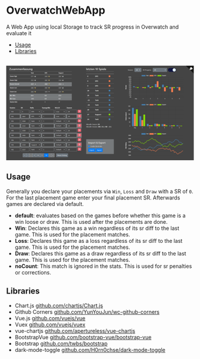 # OverwatchWebApp
A Web App using local Storage to track SR progress in Overwatch and evaluate it

 * [Usage](#usage)
 * [Libraries](#libraries)

<br>

<img src="./screenshots/image.png" title="Screenshot" />

## Usage

Generally you declare your placements via `Win`, `Loss` and `Draw` with a SR of `0`. For the last placement game enter your final placement SR. Afterwards games are declared via default.
 * __default__: evaluates based on the games before whether this game is a win loose or draw. This is used after the placements are done.
 * __Win__: Declares this game as a win regardless of its sr diff to the last game. This is used for the placement matches.
 * __Loss__: Declares this game as a loss regardless of its sr diff to the last game. This is used for the placement matches.
 * __Draw__: Declares this game as a draw regardless of its sr diff to the last game. This is used for the placement matches.
 * __noCount__: This match is ignored in the stats. This is used for sr penalties or corrections.

## Libraries
 * Chart.js [github.com/chartjs/Chart.js](https://github.com/chartjs/Chart.js)
 * Github Corners [github.com/YunYouJun/wc-github-corners](https://github.com/YunYouJun/wc-github-corners)
 * Vue.js [github.com/vuejs/vue](https://github.com/vuejs/vue)
 * Vuex [github.com/vuejs/vuex](https://github.com/vuejs/vuex)
 * vue-chartjs [github.com/apertureless/vue-chartjs](https://github.com/apertureless/vue-chartjs)
 * BootstrapVue [github.com/bootstrap-vue/bootstrap-vue](https://github.com/bootstrap-vue/bootstrap-vue)
 * Bootstrap [github.com/twbs/bootstrap](https://github.com/twbs/bootstrap)
 * dark-mode-toggle [github.com/H0rn0chse/dark-mode-toggle](https://github.com/H0rn0chse/dark-mode-toggle)